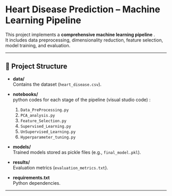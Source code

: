 # Heart Disease Prediction – Machine Learning Pipeline

This project implements a **comprehensive machine learning pipeline** .  
It includes data preprocessing, dimensionality reduction, feature selection, model training, and evaluation.

---

## 📂 Project Structure
- **data/**  
  Contains the dataset (`heart_disease.csv`).

- **notebooks/**  
  python codes for each stage of the pipeline (visual studio code) :  
  1. `Data_PreProcessing.py`  
  2. `PCA_analysis.py`  
  3. `Feature_Selection.py`  
  4. `Supervised_Learning.py`  
  5. `UnSupervised_Learning.py`  
  6. `Hyperparameter_tuning.py`

- **models/**  
  Trained models stored as pickle files (e.g., `final_model.pkl`).

- **results/**  
  Evaluation metrics (`evaluation_metrics.txt`).

- **requirements.txt**  
  Python dependencies.

---
